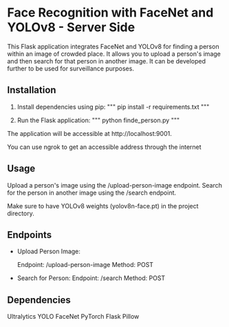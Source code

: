 # Face Recognition with FaceNet and YOLOv8 - Server Side

This Flask application integrates FaceNet and YOLOv8 for finding a person within an image of crowded place. It allows you to upload a person's image and then search for that person in another image. It can be developed further to be used for surveillance purposes.

## Installation
1. Install dependencies using pip:
""" pip install -r requirements.txt """

2. Run the Flask application:
""" python finde_person.py """

The application will be accessible at http://localhost:9001.

You can use ngrok to get an accessible address through the internet

## Usage
Upload a person's image using the /upload-person-image endpoint.
Search for the person in another image using the /search endpoint.

Make sure to have YOLOv8 weights (yolov8n-face.pt) in the project directory.

## Endpoints
- Upload Person Image:

    Endpoint: /upload-person-image
    Method: POST
- Search for Person:
    Endpoint: /search
    Method: POST

## Dependencies
Ultralytics YOLO
FaceNet PyTorch
Flask
Pillow

